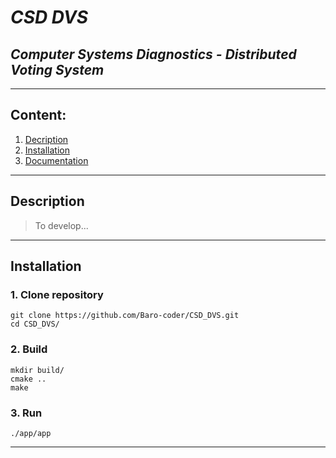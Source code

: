# ***CSD DVS***

## *Computer Systems Diagnostics - Distributed Voting System*

---

## **Content**:

1. [Decription](#description)
2. [Installation](#installation)
3. [Documentation](https://github.com/Baro-coder/CSD_DVS/docs/)

---

## **Description**

> To develop...

---

## **Installation**

### 1. Clone repository

``` console
git clone https://github.com/Baro-coder/CSD_DVS.git
cd CSD_DVS/
```

### 2. Build

``` console
mkdir build/
cmake ..
make
```

### 3. Run

``` console
./app/app
```

---

